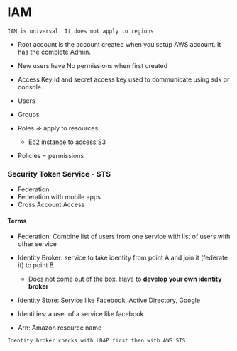 # IAM
`IAM is universal. It does not apply to regions`

- Root account is the account created when you setup AWS account. It has the complete Admin.
- New users have No permissions when first created
- Access Key Id and secret access key used to communicate using sdk or console.

- Users
- Groups
- Roles => apply to resources 
	- Ec2 instance to access S3
- Policies = permissions

### Security Token Service - STS
- Federation
- Federation with mobile apps
- Cross Account Access

#### Terms

- Federation: Combine list of users from one service with list of users with other service

- Identity Broker: service to take identity from point A and join it (federate it) to point B
	- Does not come out of the box. Have to **develop your own identity broker**
	
- Identity Store: Service like Facebook, Active Directory, Google

- Identities: a user of a service like facebook	

- Arn: Amazon resource name

`Identity broker checks with LDAP first then with AWS STS`
